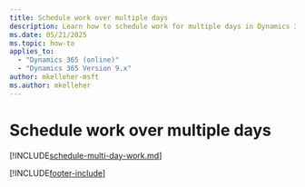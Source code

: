 ```yaml
---
title: Schedule work over multiple days
description: Learn how to schedule work for multiple days in Dynamics 365 Field Service.
ms.date: 05/21/2025
ms.topic: how-to
applies_to: 
  - "Dynamics 365 (online)"
  - "Dynamics 365 Version 9.x"
author: mkelleher-msft
ms.author: mkelleher
---
```


# Schedule work over multiple days

[!INCLUDE[schedule-multi-day-work.md](../shared/urs/schedule-multi-day-work.md)]

[!INCLUDE[footer-include](../includes/footer-banner.md)]
